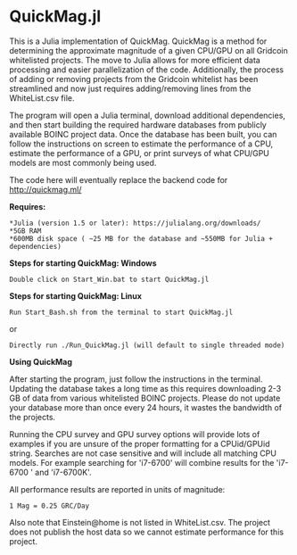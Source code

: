 # QuickMag.jl
This is a Julia implementation of QuickMag. QuickMag is a method for determining the approximate magnitude of a given CPU/GPU on all Gridcoin whitelisted projects. The move to Julia allows for more efficient data processing and easier parallelization of the code. Additionally, the process of adding or removing projects from the Gridcoin whitelist has been streamlined and now just requires adding/removing lines from the WhiteList.csv file.

The program will open a Julia terminal, download additional dependencies, and then start building the required hardware databases from publicly available BOINC project data. Once the database has been built, you can follow the instructions on screen to estimate the performance of a CPU, estimate the performance of a GPU, or print surveys of what CPU/GPU models are most commonly being used. 

The code here will eventually replace the backend code for http://quickmag.ml/

**Requires:**

    *Julia (version 1.5 or later): https://julialang.org/downloads/ 
    *5GB RAM
    *600MB disk space ( ~25 MB for the database and ~550MB for Julia + dependencies)


**Steps for starting QuickMag: Windows**

    Double click on Start_Win.bat to start QuickMag.jl

**Steps for starting QuickMag: Linux**

    Run Start_Bash.sh from the terminal to start QuickMag.jl
or

    Directly run ./Run_QuickMag.jl (will default to single threaded mode)

**Using QuickMag**

After starting the program, just follow the instructions in the terminal. Updating the database takes a long time as this requires downloading 2-3 GB of data from various whitelisted BOINC projects. Please do not update your database more than once every 24 hours, it wastes the bandwidth of the projects.

Running the CPU survey and GPU survey options will provide lots of examples if you are unsure of the proper formatting for a CPUid/GPUid string. Searches are not case sensitive and will include all matching CPU models. For example searching for 'i7-6700' will combine results for the 'i7-6700 ' and 'i7-6700K'.

All performance results are reported in units of magnitude:

    1 Mag = 0.25 GRC/Day
    
Also note that Einstein@home is not listed in WhiteList.csv. The project does not publish the host data so we cannot estimate performance for this project.


    
